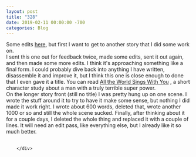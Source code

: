 ```yaml
---
layout: post
title: "328"
date: 2019-02-11 00:00:00 -700
categories: Blog
---
```


<div class="blog-content">
				<div class="paragraph">Some edits <a href="../story-007---unfinished.html" target="_blank">here</a>, but first I want to get to another story that I did some work on.<br>I sent this one out for feedback twice, made some edits, sent it out again, and then made some more edits. I think it's approaching something like a final form. I could probably dive back into anything I have written, disassemble it and improve it, but I think this one is close enough to done that I even gave it a title. You can read <a href="../story-006---all-the-world-sings-with-you.html" target="_blank">All the World Sings With You</a>&nbsp;, a short character study about a man with a truly terrible super power.<br>On the longer story front (still no title) I was pretty hung up on one scene. I wrote the stuff around it to try to have it make some sense, but nothing I did made it work right. I wrote about 600 words, deleted that, wrote another 1000 or so and still the whole scene sucked. Finally, after thinking about it for a couple days, I deleted the whole thing and replaced it with a couple of lines. It will need an edit pass, like everything else, but I already like it so much better.<br><br></div>

		</div>
        